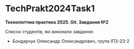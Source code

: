 # TechPrakt2024Task1
**Технологічна практика 2025. Git. Завдання №2**

Список студентів, які виконали завдання:
* Бондарчук Олександр Олександрович, група ІПЗ-23-2
